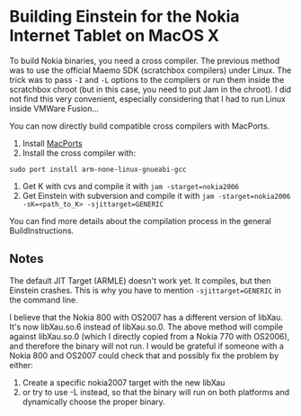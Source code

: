 # Building Einstein for the Nokia Internet Tablet on MacOS X #

To build Nokia binaries, you need a cross compiler. The previous method was to use the official Maemo SDK (scratchbox compilers) under Linux. The trick was to pass `-I` and `-L` options to the compilers or run them inside the scratchbox chroot (but in this case, you need to put Jam in the chroot). I did not find this very convenient, especially considering that I had to run Linux inside VMWare Fusion...

You can now directly build compatible cross compilers with MacPorts.

  1. Install [MacPorts](http://www.macports.org/)
  1. Install the cross compiler with:
```
sudo port install arm-none-linux-gnueabi-gcc
```
  1. Get K with cvs and compile it with `jam -starget=nokia2006`
  1. Get Einstein with subversion and compile it with `jam -starget=nokia2006 -sK=<path_to_K> -sjittarget=GENERIC`

You can find more details about the compilation process in the general BuildInstructions.

## Notes ##

The default JIT Target (ARMLE) doesn't work  yet. It compiles, but then Einstein crashes. This is why you have to mention `-sjittarget=GENERIC` in the command line.

I believe that the Nokia 800 with OS2007 has a different version of libXau. It's now libXau.so.6 instead of libXau.so.0. The above method will compile against libXau.so.0 (which I directly copied from a Nokia 770 with OS2006), and therefore the binary will not run. I would be grateful if someone with a Nokia 800 and OS2007 could check that and possibly fix the problem by either:
  1. Create a specific nokia2007 target with the new libXau
  1. or try to use -L instead, so that the binary will run on both platforms and dynamically choose the proper binary.